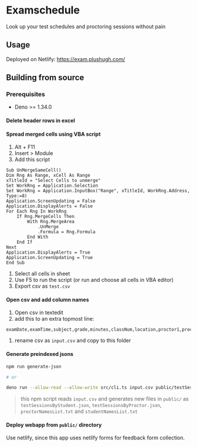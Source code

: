# Examschedule

Look up your test schedules and proctoring sessions without pain

## Usage

Deployed on Netlify: https://exam.plushugh.com/

## Building from source

### Prerequisites

- Deno >= 1.34.0

#### Delete header rows in excel

#### Spread merged cells using VBA script

1. Alt + F11
2. Insert > Module
3. Add this script

```vba
Sub UnMergeSameCell()
Dim Rng As Range, xCell As Range
xTitleId = "Select Cells to unmerge"
Set WorkRng = Application.Selection
Set WorkRng = Application.InputBox("Range", xTitleId, WorkRng.Address, Type:=8)
Application.ScreenUpdating = False
Application.DisplayAlerts = False
For Each Rng In WorkRng
    If Rng.MergeCells Then
        With Rng.MergeArea
            .UnMerge
            .Formula = Rng.Formula
        End With
    End If
Next
Application.DisplayAlerts = True
Application.ScreenUpdating = True
End Sub
```

<!-- credit: Extendoffice -->

1. Select all cells in sheet
2. Use F5 to run the script (or run and choose all cells in VBA editor)
3. Export csv as `test.csv`

#### Open csv and add column names

1. Open csv in textedit
2. add this to an extra topmost line:

```csv
examDate,examTime,subject,grade,minutes,classNum,location,proctor1,proctor2,numOfStudents,s1,s2,s3,s4,s5,s6,s7,s8,s9,s10,s11,s12,s13,s14,s15,s16,s17,s18,s19,s20,s21,s22,s23,s24,s25,s26,s27,s28,s29,s30,s31,s32,s33,s34,s35,s36,s37,s38,s39,s40,s41,s42,s43,s44,s45,s46
```

1. rename csv as `input.csv` and copy to this folder

#### Generate preindexed jsons

```bash
npm run generate-json

# or

deno run --allow-read --allow-write src/cli.ts input.csv public/testSessionsByStudent.json public/studentNamesList.txt public/testSessionsByProctor.json public/proctorNamesList.txt
```

> this npm script reads `input.csv` and generates new files in `public/`
> as `testSessionsByStudent.json`, `testSessionsByProctor.json`, `proctorNamesList.txt` and
> `studentNamesList.txt`

#### Deploy webapp from `public/` directory

Use netlify, since this app uses netlify forms for feedback form collection.

